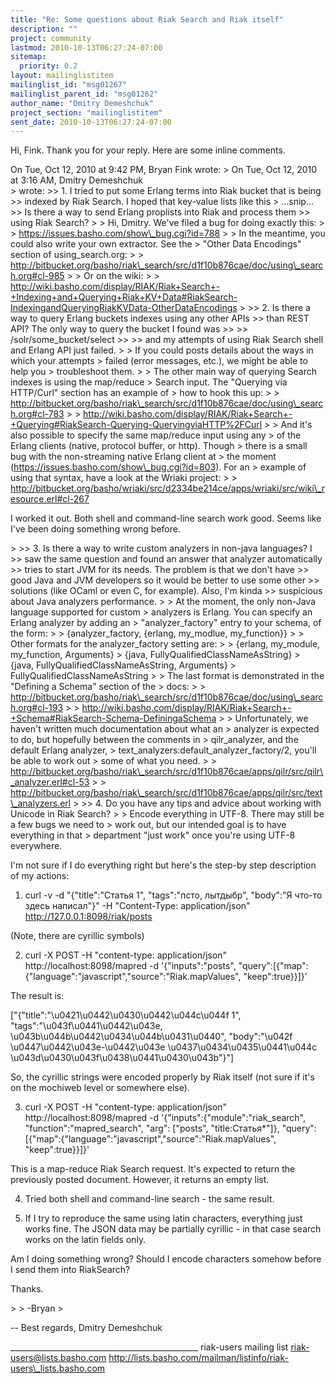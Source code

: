 ```yaml
---
title: "Re: Some questions about Riak Search and Riak itself"
description: ""
project: community
lastmod: 2010-10-13T06:27:24-07:00
sitemap:
  priority: 0.2
layout: mailinglistitem
mailinglist_id: "msg01267"
mailinglist_parent_id: "msg01262"
author_name: "Dmitry Demeshchuk"
project_section: "mailinglistitem"
sent_date: 2010-10-13T06:27:24-07:00
---
```



Hi, Fink. Thank you for your reply. Here are some inline comments.

On Tue, Oct 12, 2010 at 9:42 PM, Bryan Fink  wrote:
&gt; On Tue, Oct 12, 2010 at 3:16 AM, Dmitry Demeshchuk  
&gt; wrote:
&gt;&gt; 1. I tried to put some Erlang terms into Riak bucket that is being
&gt;&gt; indexed by Riak Search. I hoped that key-value lists like this
&gt; ...snip...
&gt;&gt; Is there a way to send Erlang proplists into Riak and process them
&gt;&gt; using Riak Search?
&gt;
&gt; Hi, Dmitry. We've filed a bug for doing exactly this:
&gt;
&gt; https://issues.basho.com/show\_bug.cgi?id=788
&gt;
&gt; In the meantime, you could also write your own extractor. See the
&gt; "Other Data Encodings" section of using\_search.org:
&gt;
&gt; http://bitbucket.org/basho/riak\_search/src/d1f10b876cae/doc/using\_search.org#cl-985
&gt;
&gt; Or on the wiki:
&gt;
&gt; http://wiki.basho.com/display/RIAK/Riak+Search+-+Indexing+and+Querying+Riak+KV+Data#RiakSearch-IndexingandQueryingRiakKVData-OtherDataEncodings
&gt;
&gt;&gt; 2. Is there a way to query Erlang buckets indexes using any other APIs
&gt;&gt; than REST API? The only way to query the bucket I found was
&gt;&gt;
&gt;&gt; /solr/some\_bucket/select
&gt;&gt;
&gt;&gt; and my attempts of using Riak Search shell and Erlang API just failed.
&gt;
&gt; If you could posts details about the ways in which your attempts
&gt; failed (error messages, etc.), we might be able to help you
&gt; troubleshoot them.
&gt;
&gt; The other main way of querying Search indexes is using the map/reduce
&gt; Search input. The "Querying via HTTP/Curl" section has an example of
&gt; how to hook this up:
&gt;
&gt; http://bitbucket.org/basho/riak\_search/src/d1f10b876cae/doc/using\_search.org#cl-783
&gt;
&gt; http://wiki.basho.com/display/RIAK/Riak+Search+-+Querying#RiakSearch-Querying-QueryingviaHTTP%2FCurl
&gt;
&gt; And it's also possible to specify the same map/reduce input using any
&gt; of the Erlang clients (native, protocol buffer, or http). Though
&gt; there is a small bug with the non-streaming native Erlang client at
&gt; the moment (https://issues.basho.com/show\_bug.cgi?id=803). For an
&gt; example of using that syntax, have a look at the Wriaki project:
&gt;
&gt; http://bitbucket.org/basho/wriaki/src/d2334be214ce/apps/wriaki/src/wiki\_resource.erl#cl-267

I worked it out. Both shell and command-line search work good. Seems
like I've been doing something wrong before.

&gt;
&gt;&gt; 3. Is there a way to write custom analyzers in non-java languages? I
&gt;&gt; saw the same question and found an answer that analyzer automatically
&gt;&gt; tries to start JVM for its needs. The problem is that we don't have
&gt;&gt; good Java and JVM developers so it would be better to use some other
&gt;&gt; solutions (like OCaml or even C, for example). Also, I'm kinda
&gt;&gt; suspicious about Java analyzers performance.
&gt;
&gt; At the moment, the only non-Java language supported for custom
&gt; analyzers is Erlang. You can specify an Erlang analyzer by adding an
&gt; "analyzer\_factory" entry to your schema, of the form:
&gt;
&gt; {analyzer\_factory, {erlang, my\_modlue, my\_function}}
&gt;
&gt; Other formats for the analyzer\_factory setting are:
&gt;
&gt; {erlang, my\_module, my\_function, Arguments}
&gt; {java, FullyQualifiedClassNameAsString}
&gt; {java, FullyQualifiedClassNameAsString, Arguments}
&gt; FullyQualifiedClassNameAsString
&gt;
&gt; The last format is demonstrated in the "Defining a Schema" section of the 
&gt; docs:
&gt;
&gt; http://bitbucket.org/basho/riak\_search/src/d1f10b876cae/doc/using\_search.org#cl-193
&gt;
&gt; http://wiki.basho.com/display/RIAK/Riak+Search+-+Schema#RiakSearch-Schema-DefiningaSchema
&gt;
&gt; Unfortunately, we haven't written much documentation about what an
&gt; analyzer is expected to do, but hopefully between the comments in
&gt; qilr\_analyzer, and the default Erlang analyzer,
&gt; text\_analyzers:default\_analyzer\_factory/2, you'll be able to work out
&gt; some of what you need.
&gt;
&gt; http://bitbucket.org/basho/riak\_search/src/d1f10b876cae/apps/qilr/src/qilr\_analyzer.erl#cl-53
&gt;
&gt; http://bitbucket.org/basho/riak\_search/src/d1f10b876cae/apps/qilr/src/text\_analyzers.erl
&gt;
&gt;&gt; 4. Do you have any tips and advice about working with Unicode in Riak Search?
&gt;
&gt; Encode everything in UTF-8. There may still be a few bugs we need to
&gt; work out, but our intended goal is to have everything in that
&gt; department "just work" once you're using UTF-8 everywhere.

I'm not sure if I do everything right but here's the step-by step
description of my actions:

1. curl -v -d "{\"title\":\"Статья 1\", \"tags\":\"псто, лытдыбр\",
\"body\":\"Я что-то здесь написал\"}" -H "Content-Type:
application/json" http://127.0.0.1:8098/riak/posts

(Note, there are cyrillic symbols)

2. curl -X POST -H "content-type: application/json"
http://localhost:8098/mapred -d '{"inputs":"posts",
"query":[{"map":{"language":"javascript","source":"Riak.mapValues",
"keep":true}}]}'

The result is:

["{\"title\":\"\u0421\u0442\u0430\u0442\u044c\u044f 1\",
\"tags\":\"\u043f\u0441\u0442\u043e,
\u043b\u044b\u0442\u0434\u044b\u0431\u0440\", \"body\":\"\u042f
\u0447\u0442\u043e-\u0442\u043e \u0437\u0434\u0435\u0441\u044c
\u043d\u0430\u043f\u0438\u0441\u0430\u043b\"}"]

So, the cyrillic strings were encoded properly by Riak itself (not
sure if it's on the mochiweb level or somewhere else).

3. curl -X POST -H "content-type: application/json"
http://localhost:8098/mapred -d '{"inputs":{"module":"riak\_search",
"function":"mapred\_search", "arg": ["posts", "title:Статья\*"]},
"query":[{"map":{"language":"javascript","source":"Riak.mapValues",
"keep":true}}]}'

This is a map-reduce Riak Search request. It's expected to return the
previously posted document. However, it returns an empty list.

4. Tried both shell and command-line search - the same result.

5. If I try to reproduce the same using latin characters, everything
just works fine. The JSON data may be partially cyrillic - in that
case search works on the latin fields only.


Am I doing something wrong? Should I encode characters somehow before
I send them into RiakSearch?


Thanks.


&gt;
&gt; -Bryan
&gt;



-- 
Best regards,
Dmitry Demeshchuk

\_\_\_\_\_\_\_\_\_\_\_\_\_\_\_\_\_\_\_\_\_\_\_\_\_\_\_\_\_\_\_\_\_\_\_\_\_\_\_\_\_\_\_\_\_\_\_
riak-users mailing list
riak-users@lists.basho.com
http://lists.basho.com/mailman/listinfo/riak-users\_lists.basho.com

